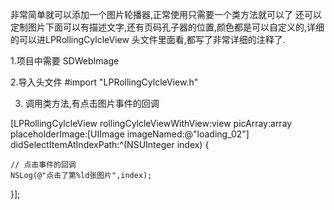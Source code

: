 非常简单就可以添加一个图片轮播器,正常使用只需要一个类方法就可以了
还可以定制图片下面可以有描述文字,还有页码孔子器的位置,颜色都是可以自定义的,详细的可以进LPRollingCylcleView 头文件里面看,都写了非常详细的注释了.

1.项目中需要 SDWebImage

2.导入头文件
#import "LPRollingCylcleView.h"

3. 调用类方法,有点击图片事件的回调

[LPRollingCylcleView rollingCylcleViewWithView:view picArray:array placeholderImage:[UIImage imageNamed:@"loading_02"] didSelectItemAtIndexPath:^(NSUInteger index) {

    // 点击事件的回调
    NSLog(@"点击了第%ld张图片",index);

}];
